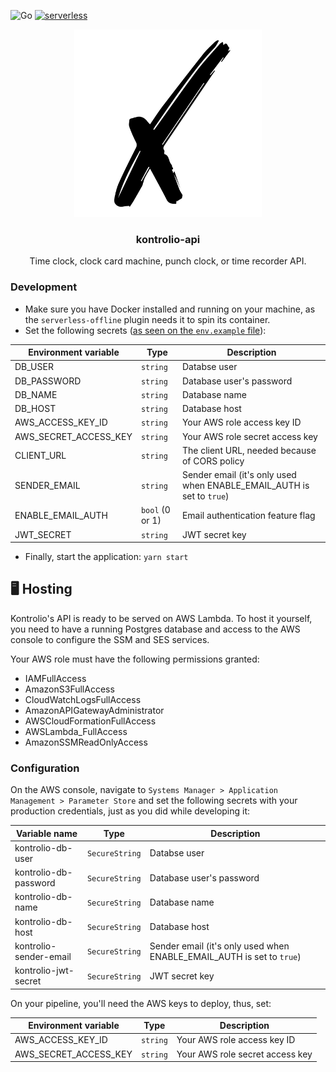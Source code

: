 ![Go](https://github.com/marcelovicentegc/kontrolio-api/workflows/Go/badge.svg) [![serverless](http://public.serverless.com/badges/v3.svg)](http://www.serverless.com)

<p align="center">
  <img alt="kontrolio logo" src="../assets/logo.png" height="300" />
  <h3 align="center">kontrolio-api</h3>
  <p align="center">Time clock, clock card machine, punch clock, or time recorder API.</p>
</p>

### Development

- Make sure you have Docker installed and running on your machine, as the `serverless-offline` plugin needs it to spin its container.
- Set the following secrets ([as seen on the `env.example` file](../.env.example)):

| Environment variable  | Type            | Description                                                           |
| --------------------- | --------------- | --------------------------------------------------------------------- |
| DB_USER               | `string`        | Databse user                                                          |
| DB_PASSWORD           | `string`        | Database user's password                                              |
| DB_NAME               | `string`        | Database name                                                         |
| DB_HOST               | `string`        | Database host                                                         |
| AWS_ACCESS_KEY_ID     | `string`        | Your AWS role access key ID                                           |
| AWS_SECRET_ACCESS_KEY | `string`        | Your AWS role secret access key                                       |
| CLIENT_URL            | `string`        | The client URL, needed because of CORS policy                         |
| SENDER_EMAIL          | `string`        | Sender email (it's only used when ENABLE_EMAIL_AUTH is set to `true`) |
| ENABLE_EMAIL_AUTH     | `bool` (0 or 1) | Email authentication feature flag                                     |
| JWT_SECRET            | `string`        | JWT secret key                                                        |

- Finally, start the application: `yarn start`

## 🖥️ Hosting

Kontrolio's API is ready to be served on AWS Lambda. To host it yourself, you need to have a running Postgres database and access to the AWS console to configure the SSM and SES services.

Your AWS role must have the following permissions granted:

- IAMFullAccess
- AmazonS3FullAccess
- CloudWatchLogsFullAccess
- AmazonAPIGatewayAdministrator
- AWSCloudFormationFullAccess
- AWSLambda_FullAccess
- AmazonSSMReadOnlyAccess

### Configuration

On the AWS console, navigate to `Systems Manager > Application Management > Parameter Store` and set the following secrets with your production credentials, just as you did while developing it:

| Variable name          | Type           | Description                                                           |
| ---------------------- | -------------- | --------------------------------------------------------------------- |
| kontrolio-db-user      | `SecureString` | Databse user                                                          |
| kontrolio-db-password  | `SecureString` | Database user's password                                              |
| kontrolio-db-name      | `SecureString` | Database name                                                         |
| kontrolio-db-host      | `SecureString` | Database host                                                         |
| kontrolio-sender-email | `SecureString` | Sender email (it's only used when ENABLE_EMAIL_AUTH is set to `true`) |
| kontrolio-jwt-secret   | `SecureString` | JWT secret key                                                        |

On your pipeline, you'll need the AWS keys to deploy, thus, set:

| Environment variable  | Type     | Description                     |
| --------------------- | -------- | ------------------------------- |
| AWS_ACCESS_KEY_ID     | `string` | Your AWS role access key ID     |
| AWS_SECRET_ACCESS_KEY | `string` | Your AWS role secret access key |
